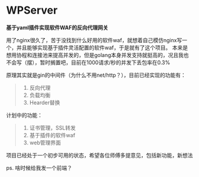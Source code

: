 # WPServer

**基于yaml插件实现软件WAF的反向代理网关**

用了nginx很久了，苦于没找到什么好用的软件waf，就想着自己模仿nginx写一个，并且能够实现基于插件灵活配置的软件waf，于是就有了这个项目。
本来是想用协程和连接池来提高并发的，但是golang本身并发支持就挺高的，况且我也不会写（摆），暂时搁置吧，目前在1000请求/秒的并发下丢包率在0.3%

原理其实就是gin的中间件（为什么不用net/http？），目前已经实现的功能有：

> 1. 反向代理
> 2. 负载均衡
> 3. Hearder替换

计划中的功能：

> 1. 证书管理，SSL转发
> 2. 基于插件的软件waf
> 3. web管理界面

项目已经处于一个初步可用的状态，希望各位师傅多提意见，包括新功能，新想法

ps. 啥时候给我发一个前端？
